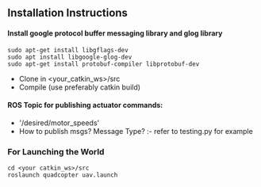 ## Installation Instructions

#### Install google protocol buffer messaging library and glog library
```
sudo apt-get install libgflags-dev
sudo apt install libgoogle-glog-dev
sudo apt-get install protobuf-compiler libprotobuf-dev
```
* Clone in <your_catkin_ws>/src
* Compile (use preferably catkin build)

#### ROS Topic for publishing actuator commands:
* '/desired/motor_speeds'    
* How to publish msgs? Message Type? :- refer to testing.py for example

### For Launching the World
```
cd <your catkin_ws>/src
roslaunch quadcopter uav.launch
```
